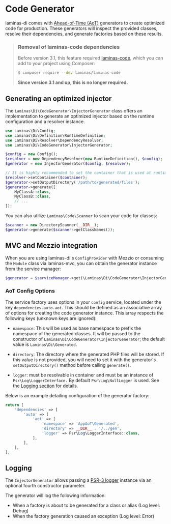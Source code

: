# Code Generator

laminas-di comes with [Ahead-of-Time (AoT)](https://en.wikipedia.org/wiki/Ahead-of-time_compilation)
generators to create optimized code for production. These generators will
inspect the provided classes, resolve their dependencies, and generate factories
based on these results.

> ### Removal of laminas-code dependencies
>
> Before version 3.1, this feature required [laminas-code](https://docs.laminas.dev/laminas-code/),
> which you can add to your project using Composer:
>
> ```bash
> $ composer require --dev laminas/laminas-code
> ```
>
> **Since version 3.1 and up, this is no longer required.**

## Generating an optimized injector

The `Laminas\Di\CodeGenerator\InjectorGenerator` class offers an implementation to
generate an optimized injector based on the runtime configuration and a resolver
instance.

```php
use Laminas\Di\Config;
use Laminas\Di\Definition\RuntimeDefinition;
use Laminas\Di\Resolver\DependencyResolver;
use Laminas\Di\CodeGenerator\InjectorGenerator;

$config = new Config();
$resolver = new DependencyResolver(new RuntimeDefinition(), $config);
$generator = new InjectorGenerator($config, $resolver);

// It is highly recommended to set the container that is used at runtime:
$resolver->setContainer($container);
$generator->setOutputDirectory('/path/to/generated/files');
$generator->generate([
    MyClassA::class,
    MyClassB::class,
    // ...
]);
```

You can also utilize `Laminas\Code\Scanner` to scan your code for classes:

```php
$scanner = new DirectoryScanner(__DIR__);
$generator->generate($scanner->getClassNames());
```

## MVC and Mezzio integration

When you are using laminas-di's `ConfigProvider` with Mezzio or consuming the
`Module` class via laminas-mvc, you can obtain the generator instance from the
service manager:

```php
$generator = $serviceManager->get(\Laminas\Di\CodeGenerator\InjectorGenerator::class);
```

### AoT Config Options

The service factory uses options in your `config` service, located under the key
`dependencies.auto.aot`. This should be defined as an associative array of
options for creating the code generator instance. This array respects the
following keys (unknown keys are ignored):

- `namespace`: This will be used as base namespace to prefix the namespace of
  the generated classes.  It will be passed to the constructor of
  `Laminas\Di\CodeGenerator\InjectorGenerator`; the default value is
  `Laminas\Di\Generated`.

- `directory`: The directory where the generated PHP files will be stored. If
  this value is not provided, you will need to set it with the generator's
  `setOutputDirectory()` method before calling `generate()`.

- `logger`: must be resolvable in container and must be an instance of `Psr\Log\LoggerInterface.`
  By default `Psr\Log\NullLogger` is used. See the [Logging section](#logging) for details.

Below is an example detailing configuration of the generator factory:

```php
return [
    'dependencies' => [
        'auto' => [
            'aot' => [
                'namespace' => 'AppAoT\Generated',
                'directory' => __DIR__ . '/../gen',
                'logger' => Psr\Log\LoggerInterface::class,
            ],
        ],
    ],
];
```

## Logging

The `InjectorGenerator` allows passing a [PSR-3 logger](http://www.php-fig.org/psr/psr-3/) instance
via an optional fourth constructor parameter.

The generator will log the following information:

* When a factory is about to be generated for a class or alias (Log level: Debug)
* When the factory generation caused an exception (Log level: Error)
